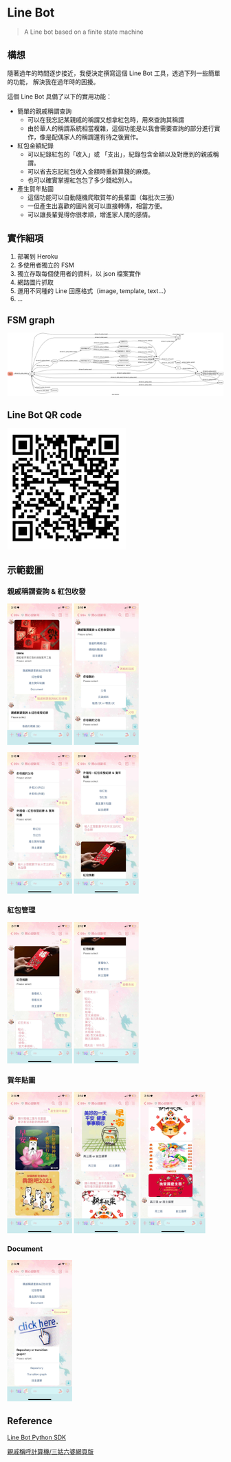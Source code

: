 # Line Bot
> A Line bot based on a finite state machine

## 構想
隨著過年的時間逐步接近，我便決定撰寫這個 Line Bot 工具，透過下列一些簡單的功能，
解決我在過年時的困擾。

這個  Line Bot 具備了以下的實用功能：
- 簡單的親戚稱謂查詢
    - 可以在我忘記某親戚的稱謂又想拿紅包時，用來查詢其稱謂
    - 由於華人的稱謂系統相當複雜，這個功能是以我會需要查詢的部分進行實作，像是配偶家人的稱謂還有待之後實作。
- 紅包金額紀錄
    - 可以紀錄紅包的「收入」或 「支出」，紀錄包含金額以及對應到的親戚稱謂。
    - 可以省去忘記紅包收入金額時重新算錢的麻煩。
    -  也可以確實掌握紅包包了多少錢給別人。
- 產生賀年貼圖
    - 這個功能可以自動隨機爬取賀年的長輩圖（每批次三張）
    - 一但產生出喜歡的圖片就可以直接轉傳，相當方便。
    - 可以讓長輩覺得你很孝順，增進家人間的感情。

## 實作細項
1. 部署到 Heroku
2. 多使用者獨立的 FSM
3. 獨立存取每個使用者的資料，以 json 檔案實作
4. 網路圖片抓取
5. 運用不同種的 Line 回應格式（image, template, text...）
6. ...

## FSM graph
![FSM graph](fsm.png)


## Line Bot QR code
![QR code](img/qrcode.png)
## 示範截圖

### 親戚稱謂查詢 & 紅包收發

<img src="img/relative1.jpg" width="30%" height="30%">  <img src="img/relative2.jpg" width="30%" height="30%">

<img src="img/relative3.jpg" width="30%" height="30%">  <img src="img/relative4.jpg" width="30%" height="30%">

### 紅包管理

<img src="img/money1.jpg" width="30%" height="30%">  <img src="img/money2.jpg" width="30%" height="30%">

### 賀年貼圖
<img src="img/pic1.jpg" width="30%" height="30%">  <img src="img/pic2.jpg" width="30%" height="30%">  <img src="img/pic3.jpg" width="30%" height="30%">

### Document
<img src="img/document.jpg" width="30%" height="30%">
<!-- ![](img/document.jpg) -->

## Reference
[Line Bot Python SDK](https://github.com/line/line-bot-sdk-python)

[親戚稱呼計算機/三姑六婆網頁版](https://www.ifreesite.com/kinship/)
